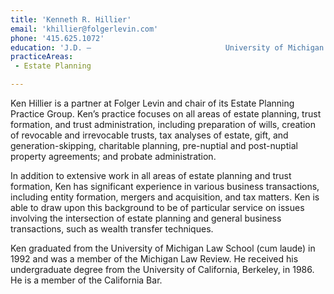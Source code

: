 ```yaml
---
title: 'Kenneth R. Hillier'
email: 'khillier@folgerlevin.com'
phone: '415.625.1072'
education: 'J.D. — 			         			University of Michigan Law School,			         			1992  			            							        B.A. — 			         			University of California, Berkeley,			         			1986'
practiceAreas: 
 - Estate Planning

---
```

<p>Ken Hillier is a partner at Folger Levin and chair of its Estate Planning Practice Group. Ken&#x2019;s practice focuses on all areas of estate planning, trust formation, and trust administration, including preparation of wills, creation of revocable and irrevocable trusts, tax analyses of estate, gift, and generation-skipping, charitable planning, pre-nuptial and post-nuptial property agreements; and probate administration.</p>
<p>In addition to extensive work in all areas of estate planning and trust formation, Ken has significant experience in various business transactions, including entity formation, mergers and acquisition, and tax matters. Ken is able to draw upon this background to be of particular service on issues involving the intersection of estate planning and general business transactions, such as wealth transfer techniques.</p>
<p>Ken graduated from the University of Michigan Law School (cum laude) in 1992 and was a member of the Michigan Law Review. He received his undergraduate degree from the University of California, Berkeley, in 1986. He is a member of the California Bar.</p>